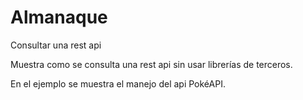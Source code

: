 # Almanaque
Consultar una rest api

Muestra como se consulta una rest api sin usar librerías de terceros.

En el ejemplo se muestra el manejo del api PokéAPI.
